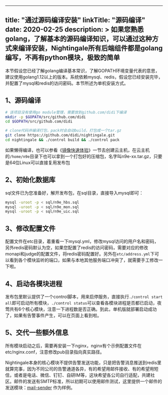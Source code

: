 
---
title: "通过源码编译安装"
linkTitle: "源码编译"
date: 2020-02-25
description: >
  如果您熟悉golang，了解基本的源码编译知识，可以通过这种方式来编译安装，Nightingale所有后端组件都是golang编写，不再有python模块，极致的简单
---

本节假设您已经了解golang编译基本常识，了解GOPATH环境变量代表的意思，建议使用golang1.12以上的版本。系统依赖mysql、redis，假设您已经安装完毕，并配置了mysql和redis的访问密码。本节所述为单机安装方式。

## 1、源码编译

```bash
# 该项目没有使用go module管理，需要放到github.com/didi下编译
mkdir -p $GOPATH/src/github.com/didi
cd $GOPATH/src/github.com/didi

# clone代码并编译打包，pack时会自动build，打包成一个tar.gz
git clone https://github.com/didi/nightingale.git
cd nightingale && ./control build && ./control pack
```

如果懒得编译，也可以参看《[镜像快速体验](../didiyun/)》一节去创建云主机，在云主机的`/home/n9e`目录下也可以拿到一个打包好的压缩包，名字叫n9e-xx.tar.gz，只要是64位Linux可以直接复用发布包

## 2、初始化数据库

sql文件已为您准备好，解开发布包，在sql目录，直接导入mysql即可：

```bash
mysql -uroot -p < sql/n9e_hbs.sql
mysql -uroot -p < sql/n9e_mon.sql
mysql -uroot -p < sql/n9e_uic.sql
```

## 3、修改配置文件

配置文件在etc目录，着重看一下mysql.yml，修改mysql访问的用户名和密码，另外redis密码默认为空，如果您配置了redis的访问密码，需要对应的修改monapi和judge的配置文件，将redis密码配置好。另外在`etc/address.yml`下可以看到各个模块监听的端口，如果与本地其他服务端口冲突了，就需要手工修改一下啦。

## 4、启动各模块进程

发布包里默认提供了一个control脚本，用来启停服务，直接执行`./control start all`即可启动所有模块，`./control status`可以查看各模块进程是否都已启动，夜莺共有6个核心模块，注意一下进程数是否正确。到此，单机版就部署启动成功了，如果有告警事件产生，可以在页面上看到啦。

## 5、交代一些额外信息

所有模块启动之后，需要再安装一下nginx，nginx有个示例配置文件在etc/nginx.conf，注意修改pub目录指向真实路径。

Nightingale本身的核心模块不提供告警发送功能，只是把告警消息推送到redis里就算完事，因为不同公司的告警通道各异，有的希望用邮件接收、有的希望用短信，或者是电话、微信、钉钉、自研IM等，这块希望各公司自行适配，共建社区。邮件的发送有SMTP标准，所以初期可以使用邮件测试，这里提供一个邮件的发送模块：[mail-sender](https://github.com/n9e/mail-sender) 作为样例。

